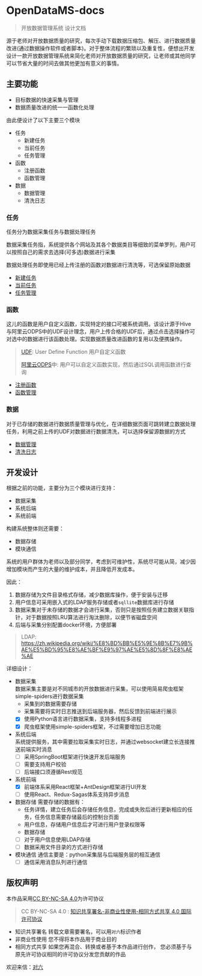 # OpenDataMS-docs
> 开放数据管理系统 设计文档

源于老师对开放数据质量的研究，每次手动下载数据压缩包、解压、进行数据质量改进(通过数据操作软件或者脚本)。对于整体流程的繁琐以及重复性，便想出开发设计一款开放数据管理系统来简化老师对开放数据质量的研究，让老师或其他同学可以节省大量的时间去做其他更加有意义的事情。

## 主要功能

- 目标数据的快速采集与管理
- 数据质量改进的统一一函数化处理

由此便设计了以下主要三个模块

- 任务
  - 新建任务
  - 当前任务
  - 任务管理
- 函数
  - 注册函数
  - 函数管理
- 数据
  - 数据管理
  - 清洗日志

### 任务

任务分为数据采集任务与数据处理任务

数据采集任务指，系统提供各个网站及其各个数据类目等细致的菜单罗列，用户可以按照自己的需求去选择(可多选)数据进行采集

数据处理任务即使用已经上传注册的函数对数据进行清洗等，可选保留原始数据


- [新建任务]()
- [当前任务]()
- [任务管理]()


### 函数

这儿的函数是用户自定义函数，实现特定的接口可被系统调用。该设计源于Hive与阿里云ODPS中的UDF设计理念，用户上传合格的UDF后，通过点击选择操作可对选中的数据进行该函数处理。实现数据质量改进函数的复用以及便携操作。

> [UDF](https://help.aliyun.com/document_detail/27866.html?spm=a2c4g.11174283.6.649.1e87590e4sXhdR): User Define Function 用户自定义函数
>
> [阿里云ODPS](https://help.aliyun.com/product/27797.html?spm=a2c4g.11186623.6.540.656643c09LyKUy)中: 用户可以自定义函数实现，然后通过SQL调用函数进行查询

- [注册函数]()
- [函数管理]()

### 数据

对于已存储的数据进行数据质量管理与优化，在详细数据页面可跳转建立数据处理任务，利用之前上传的UDF对数据进行数据清洗，可以选择保留源数据的方式

- [数据管理]()
- [清洗日志]()


## 开发设计

根据之前的功能，主要分为三个模块进行支持：

- 数据采集
- 系统后端
- 系统前端

构建系统整体则还需要：

- 数据存储
- 模块通信

系统的用户群体为老师以及部分同学，考虑到可维护性，系统尽可能从简，减少因增加模块而产生的大量的维护成本，并且降低开发成本。

因此：
1. 数据存储为文件目录格式存储，减少数据库操作，便于安装与迁移
2. 用户信息可采用嵌入式的LDAP服务存储或者`sqllite`数据库进行存储
3. 数据采集对于未存储的数据才会进行采集，否则只是按照任务建立数据关联指针，对于数据按照LRU算法进行淘汰删除，以便节省磁盘空间
4. 后端与采集分别配置docker环境，方便部署

> LDAP: https://zh.wikipedia.org/wiki/%E8%BD%BB%E5%9E%8B%E7%9B%AE%E5%BD%95%E8%AE%BF%E9%97%AE%E5%8D%8F%E8%AE%AE

详细设计：

- 数据采集  
    数据采集主要是对不同城市的开放数据进行采集，可以使用简易爬虫框架simple-spiders进行数据采集
    - 采集到的数据需要存储
    - 采集需要将实时日志推送到后端服务器，然后反馈到前端进行展示
  - [x] 使用Python语言进行数据采集，支持多线程多进程
  - [x] 爬虫框架使用simple-spiders框架，不过需要增加日志功能
- 系统后端  
    系统提供服务，其中需要拉取采集实时日志，并通过websocket建立长连接推送前端实时消息
  - [ ] 采用SpringBoot框架进行快速开发后端服务
  - [ ] 需要支持用户校验
  - [ ] 后端接口须遵循Rest规范
- 系统前端 
  - [x] 前端体系采用React框架+AntDesign框架进行UI开发
  - [ ] 使用React、Redux-Sagas体系支持异步消息
- 数据存储 
  需要存储的数据有：
  - 任务详情，建立任务后会存储任务信息，完成或失败后进行更新相应的任务，任务信息需要存储最后的控制台页面
  - 用户信息，存储用户信息后才可进行用户登录权限等
  - 数据存储
  - [ ] 对于用户信息使用LDAP存储
  - [ ] 数据采用文件目录的方式进行存储
- 模块通信
  通信主要是：python采集层与后端服务层的相互通信
  - [ ] 通信采用消息队列进行通信

## 版权声明

本作品采用[CC BY-NC-SA 4.0](https://creativecommons.org/licenses/by/4.0/deed.zh)为许可协议

> CC BY-NC-SA 4.0 : [知识共享署名-非商业性使用-相同方式共享 4.0 国际许可协议](https://creativecommons.org/licenses/by/4.0/deed.zh)

- 知识共享署名
    转载文章需要署名，可以用`对六`标识作者
- 非商业性使用
    您不得将本作品用于商业目的
- 相同方式共享
    如果您再混合、转换或者基于本作品进行创作， 您必须基于与原先许可协议相同的许可协议分发您贡献的作品

欢迎来信：[对六](pengrui55555@163.com)